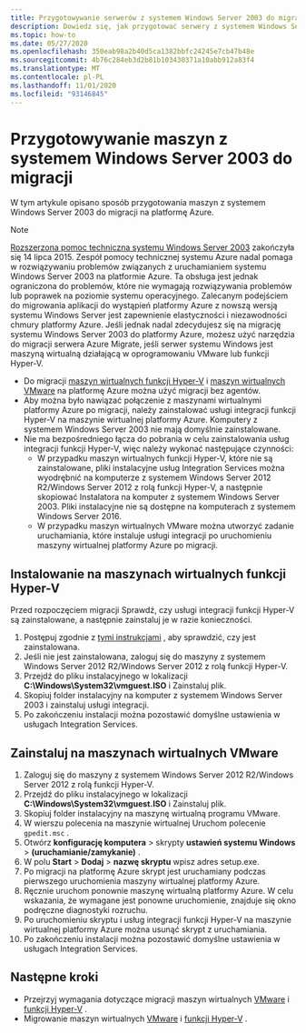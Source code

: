 ```yaml
---
title: Przygotowywanie serwerów z systemem Windows Server 2003 do migracji za pomocą Azure Migrate
description: Dowiedz się, jak przygotować serwery z systemem Windows Server 2003 do migracji przy użyciu Azure Migrate.
ms.topic: how-to
ms.date: 05/27/2020
ms.openlocfilehash: 350eab98a2b40d5ca1382bbfc24245e7cb47b48e
ms.sourcegitcommit: 4b76c284eb3d2b81b103430371a10abb912a83f4
ms.translationtype: MT
ms.contentlocale: pl-PL
ms.lasthandoff: 11/01/2020
ms.locfileid: "93146845"
---
```

# <a name="prepare-windows-server-2003-machines-for-migration"></a>Przygotowywanie maszyn z systemem Windows Server 2003 do migracji

W tym artykule opisano sposób przygotowania maszyn z systemem Windows Server 2003 do migracji na platformę Azure. 


> [!NOTE]
> [Rozszerzona pomoc techniczna systemu Windows Server 2003](/troubleshoot/azure/virtual-machines/run-win-server-2003#microsoft-windows-server-2003-end-of-support) zakończyła się 14 lipca 2015.  Zespół pomocy technicznej systemu Azure nadal pomaga w rozwiązywaniu problemów związanych z uruchamianiem systemu Windows Server 2003 na platformie Azure. Ta obsługa jest jednak ograniczona do problemów, które nie wymagają rozwiązywania problemów lub poprawek na poziomie systemu operacyjnego. Zalecanym podejściem do migrowania aplikacji do wystąpień platformy Azure z nowszą wersją systemu Windows Server jest zapewnienie elastyczności i niezawodności chmury platformy Azure. Jeśli jednak nadal zdecydujesz się na migrację systemu Windows Server 2003 do platformy Azure, możesz użyć narzędzia do migracji serwera Azure Migrate, jeśli serwer systemu Windows jest maszyną wirtualną działającą w oprogramowaniu VMware lub funkcji Hyper-V.


- Do migracji [maszyn wirtualnych funkcji Hyper-V](tutorial-migrate-hyper-v.md) i [maszyn wirtualnych VMware](tutorial-migrate-vmware.md) na platformę Azure można użyć migracji bez agentów.
- Aby można było nawiązać połączenie z maszynami wirtualnymi platformy Azure po migracji, należy zainstalować usługi integracji funkcji Hyper-V na maszynie wirtualnej platformy Azure. Komputery z systemem Windows Server 2003 nie mają domyślnie zainstalowane.
- Nie ma bezpośredniego łącza do pobrania w celu zainstalowania usług integracji funkcji Hyper-V, więc należy wykonać następujące czynności:
    - W przypadku maszyn wirtualnych funkcji Hyper-V, które nie są zainstalowane, pliki instalacyjne usług Integration Services można wyodrębnić na komputerze z systemem Windows Server 2012 R2/Windows Server 2012 z rolą funkcji Hyper-V, a następnie skopiować Instalatora na komputer z systemem Windows Server 2003. Pliki instalacyjne nie są dostępne na komputerach z systemem Windows Server 2016.
    - W przypadku maszyn wirtualnych VMware można utworzyć zadanie uruchamiania, które instaluje usługi integracji po uruchomieniu maszyny wirtualnej platformy Azure po migracji.


## <a name="install-on-hyper-v-vms"></a>Instalowanie na maszynach wirtualnych funkcji Hyper-V

Przed rozpoczęciem migracji Sprawdź, czy usługi integracji funkcji Hyper-V są zainstalowane, a następnie zainstaluj je w razie konieczności.

1. Postępuj zgodnie z [tymi instrukcjami](/windows-server/virtualization/hyper-v/manage/manage-hyper-v-integration-services#turn-an-integration-service-on-or-off-using-hyper-v-manager) , aby sprawdzić, czy jest zainstalowana.
2. Jeśli nie jest zainstalowana, zaloguj się do maszyny z systemem Windows Server 2012 R2/Windows Server 2012 z rolą funkcji Hyper-V.
3. Przejdź do pliku instalacyjnego w lokalizacji **C:\Windows\System32\vmguest.ISO** i Zainstaluj plik.
2. Skopiuj folder instalacyjny na komputer z systemem Windows Server 2003 i zainstaluj usługi integracji.
4. Po zakończeniu instalacji można pozostawić domyślne ustawienia w usługach Integration Services. 

## <a name="install-on-vmware-vms"></a>Zainstaluj na maszynach wirtualnych VMware

1. Zaloguj się do maszyny z systemem Windows Server 2012 R2/Windows Server 2012 z rolą funkcji Hyper-V.
2. Przejdź do pliku instalacyjnego w lokalizacji **C:\Windows\System32\vmguest.ISO** i Zainstaluj plik.
3. Skopiuj folder instalacyjny na maszynę wirtualną programu VMware.
4. W wierszu polecenia na maszynie wirtualnej Uruchom polecenie ```gpedit.msc``` .
5. Otwórz **konfigurację komputera**  >  skrypty **ustawień systemu Windows**  >  **(uruchamianie/zamykanie)** .
6. W polu **Start**  >  **Dodaj**  >  **nazwę skryptu** wpisz adres setup.exe.
7. Po migracji na platformę Azure skrypt jest uruchamiany podczas pierwszego uruchomienia maszyny wirtualnej platformy Azure.
8. Ręcznie uruchom ponownie maszynę wirtualną platformy Azure. W celu wskazania, że wymagane jest ponowne uruchomienie, znajduje się okno podręczne diagnostyki rozruchu.
9. Po uruchomieniu skryptu i usług integracji funkcji Hyper-V na maszynie wirtualnej platformy Azure można usunąć skrypt z uruchamiania.
10. Po zakończeniu instalacji można pozostawić domyślne ustawienia w usługach Integration Services. 

## <a name="next-steps"></a>Następne kroki

- Przejrzyj wymagania dotyczące migracji maszyn wirtualnych [VMware](migrate-support-matrix-vmware-migration.md) i [funkcji Hyper-V](migrate-support-matrix-hyper-v-migration.md) .
- Migrowanie maszyn wirtualnych [VMware](server-migrate-overview.md) i [funkcji Hyper-V](tutorial-migrate-hyper-v.md) .
